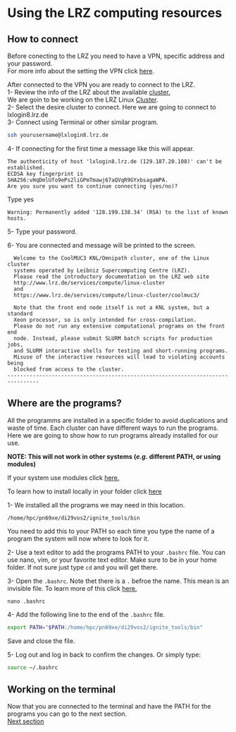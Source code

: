 # Using the LRZ computing resources

## How to connect
Before conecting to the LRZ you need to have a VPN, specific address and your password.  
For more info about the setting the VPN click [here]().  

After connected to the VPN you are ready to connect to the LRZ.  
1- Review the info of the LRZ about the available [cluster.](https://www.lrz.de/services/compute/overview/)  
We are goin to be working on the LRZ Linux [Cluster](https://www.lrz.de/services/compute/linux-cluster/overview/).  
2- Select the desire cluster to connect. Here we are going to connect to lxlogin8.lrz.de      
3- Connect using Terminal or other similar program.  
```bash
ssh yourusername@lxlogin8.lrz.de
```    
4- If connecting for the first time a message like this will appear.  
```
The authenticity of host 'lxlogin8.lrz.de (129.187.20.108)' can't be established.
ECDSA key fingerprint is SHA256:vHqDmlUfo9ePs2liGPmTmawj67aQVqR9GYxbsagaWPA.
Are you sure you want to continue connecting (yes/no)? 

```  
Type yes  
```
Warning: Permanently added '128.199.138.34' (RSA) to the list of known hosts.
```  

5- Type your password.  

6- You are connected and message will be printed to the screen.  
```
  Welcome to the CoolMUC3 KNL/Omnipath cluster, one of the Linux cluster 
  systems operated by Leibniz Supercomputing Centre (LRZ).  
  Please read the introductory documentation on the LRZ web site
  http://www.lrz.de/services/compute/linux-cluster
  and 
  https://www.lrz.de/services/compute/linux-cluster/coolmuc3/
  
  Note that the front end node itself is not a KNL system, but a standard
  Xeon processor, so is only intended for cross-compilation.
  Please do not run any extensive computational programs on the front end 
  node. Instead, please submit SLURM batch scripts for production jobs, 
  and SLURM interactive shells for testing and short-running programs.
  Misuse of the interactive resources will lead to violating accounts being
  blocked from access to the cluster.
--------------------------------------------------------------------------------
```


## Where are the programs?
All the programms are installed in a specific folder to avoid duplications and waste of time. Each cluster can have different ways to run the programs. Here we are going to show how to run programs already installed for our use.  

**NOTE: This will not work in other systems (*e.g.* different PATH, or using modules)**

If your system use modules click [here.](/modules.md)

To learn how to install locally in your folder click [here](/locally.md)

1- We installed all the programs we may need in this location.  
```
/home/hpc/pn69xe/di29vos2/ignite_tools/bin
```   
You need to add this to your PATH so each time you type the name of a program the system will now where to look for it.  

2- Use a text editor to add the programs PATH to your `.bashrc` file. You can use nano, vim, or your favorite text editor. Make sure to be in your home folder. If not sure just type `cd` and you will get there.  

3- Open the `.bashrc`. Note thet there is a `.` befroe the name. This mean is an invisible file. To learn more of this click [here.](invisible.md)  
```
nano .bashrc 
```   

4- Add the following line to the end of the `.bashrc` file.  
```bash
export PATH="$PATH:/home/hpc/pn69xe/di29vos2/ignite_tools/bin"   
```   
Save and close the file.  

5- Log out and log in back to confirm the changes. Or simply type:
```bash
source ~/.bashrc
```  

##  Working on the terminal
Now that you are connected to the terminal and have the PATH for the programs you can go to the next section.  
[Next section]()






